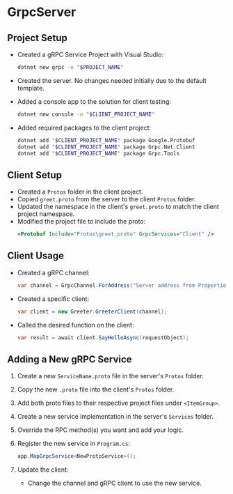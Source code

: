 # GrpcServer

## Project Setup

- Created a gRPC Service Project with Visual Studio:
  ```bash
  dotnet new grpc -o "$PROJECT_NAME"
  ```

- Created the server. No changes needed initially due to the default template.

- Added a console app to the solution for client testing:
  ```bash
  dotnet new console -o "$CLIENT_PROJECT_NAME"
  ```

- Added required packages to the client project:
  ```bash
  dotnet add "$CLIENT_PROJECT_NAME" package Google.Protobuf
  dotnet add "$CLIENT_PROJECT_NAME" package Grpc.Net.Client
  dotnet add "$CLIENT_PROJECT_NAME" package Grpc.Tools
  ```

## Client Setup

- Created a `Protos` folder in the client project.
- Copied `greet.proto` from the server to the client `Protos` folder.
- Updated the namespace in the client's `greet.proto` to match the client project namespace.
- Modified the project file to include the proto:
  ```xml
  <Protobuf Include="Protos\greet.proto" GrpcServices="Client" />
  ```

## Client Usage

- Created a gRPC channel:
  ```csharp
  var channel = GrpcChannel.ForAddress("Server address from Properties/launchSettings.json");
  ```

- Created a specific client:
  ```csharp
  var client = new Greeter.GreeterClient(channel);
  ```

- Called the desired function on the client:
  ```csharp
  var result = await client.SayHelloAsync(requestObject);
  ```

## Adding a New gRPC Service

1. Create a new `ServiceName.proto` file in the server's `Protos` folder.
2. Copy the new `.proto` file into the client's `Protos` folder.
3. Add both proto files to their respective project files under `<ItemGroup>`.
4. Create a new service implementation in the server's `Services` folder.
5. Override the RPC method(s) you want and add your logic.
6. Register the new service in `Program.cs`:
   ```csharp
   app.MapGrpcService<NewProtoService>();
   ```

7. Update the client:
   - Change the channel and gRPC client to use the new service.
